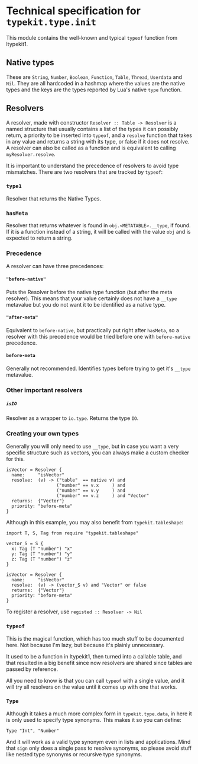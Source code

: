 # Technical specification for `typekit.type.init`

This module contains the well-known and typical `typeof` function
from ltypekit1.

## Native types

These are `String`, `Number`, `Boolean`, `Function`, `Table`,
`Thread`, `Userdata` and `Nil`. They are all hardcoded in a hashmap
where the values are the native types and the keys are the types
reported by Lua's native `type` function.

## Resolvers

A resolver, made with constructor `Resolver :: Table -> Resolver`
is a named structure that usually contains a list of the types it
can possibly return, a priority to be inserted into `typeof`,
and a `resolve` function that takes in any value and returns a
string with its type, or false if it does not resolve. A resolver
can also be called as a function and is equivalent to calling
`myResolver.resolve`.

It is important to understand the precedence of resolvers to avoid
type mismatches. There are two resolvers that are tracked by
`typeof`:

### `type1`

Resolver that returns the Native Types.

### `hasMeta`

Resolver that returns whatever is found in `obj.<METATABLE>.__type`,
if found. If it is a function instead of a string, it will be called
with the value `obj` and is expected to return a string.

### Precedence

A resolver can have three precedences:

#### `"before-native"`

Puts the Resolver before the native type function (but after the
meta resolver). This means that your value certainly does not
have a `__type` metavalue but you do not want it to be identified
as a native type.

#### `"after-meta"`

Equivalent to `before-native`, but practically put right after
`hasMeta`, so a resolver with this precedence would be tried before
one with `before-native` precedence.

#### `before-meta`

Generally not recommended. Identifies types before trying to get
it's `__type` metavalue.

### Other important resolvers

##### `isIO`

Resolver as a wrapper to `io.type`. Returns the type `IO`.

### Creating your own types

Generally you will only need to use `__type`, but in case you want
a very specific structure such as vectors, you can always make a
custom checker for this.

```
isVector = Resolver {
  name:     "isVector"
  resolve:  (v) -> ("table"  == native v) and
                   ("number" == v.x     ) and
                   ("number" == v.y     ) and
                   ("number" == v.z     ) and "Vector"
  returns:  {"Vector"}
  priority: "before-meta"
}
```

Although in this example, you may also benefit from
`typekit.tableshape`:

```
import T, S, Tag from require "typekit.tableshape"

vector_S = S {
  x: Tag (T "number") "x"
  y: Tag (T "number") "y"
  z: Tag (T "number") "z"
}

isVector = Resolver {
  name:     "isVector"
  resolve:  (v) -> (vector_S v) and "Vector" or false
  returns:  {"Vector"}
  priority: "before-meta"
}
```

To register a resolver, use `registed :: Resolver -> Nil`

### `typeof`

This is the magical function, which has too much stuff to be
documented here. Not because I'm lazy, but because it's plainly
unnecessary.

It used to be a function in ltypekit1, then turned into a callable
table, and that resulted in a big benefit since now resolvers
are shared since tables are passed by reference.

All you need to know is that you can call `typeof` with
a single value, and it will try all resolvers on the value until
it comes up with one that works.

### `Type`

Although it takes a much more complex form in `typekit.type.data`,
in here it is only used to specify type synonyms. This makes
it so you can define:

```moon
Type "Int", "Number"
```

And it will work as a valid type synonym even in lists and
applications. Mind that `sign` only does a single pass to resolve
synonyms, so please avoid stuff like nested type synonyms or
recursive type synonyms.